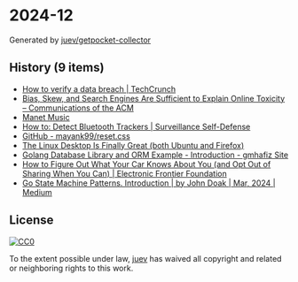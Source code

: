 # 2024-12

Generated by [juev/getpocket-collector](https://github.com/juev/getpocket-collector)

## History (9 items)

- [How to verify a data breach | TechCrunch](https://techcrunch.com/2024/03/15/how-to-verify-a-data-breach/)
- [Bias, Skew, and Search Engines Are Sufficient to Explain Online Toxicity – Communications of the ACM](https://cacm.acm.org/opinion/bias-skew-and-search-engines-are-sufficient-to-explain-online-toxicity/)
- [Manet Music](https://tilo.dev/manet/)
- [How to: Detect Bluetooth Trackers | Surveillance Self-Defense](https://ssd.eff.org/module/how-to-detect-bluetooth-trackers)
- [GitHub - mayank99/reset.css](https://github.com/mayank99/reset.css)
- [The Linux Desktop Is Finally Great (both Ubuntu and Firefox)](https://punkx.org/jackdoe/linux-desktop.html)
- [Golang Database Library and ORM Example - Introduction - gmhafiz Site](https://www.gmhafiz.com/blog/golang-database-library-orm-example-intro/)
- [How to Figure Out What Your Car Knows About You (and Opt Out of Sharing When You Can) | Electronic Frontier Foundation](https://www.eff.org/deeplinks/2024/03/how-figure-out-what-your-car-knows-about-you-and-opt-out-sharing-when-you-can)
- [Go State Machine Patterns. Introduction | by John Doak | Mar, 2024 | Medium](https://medium.com/@johnsiilver/go-state-machine-patterns-3b667f345b5e)

## License

[![CC0](https://mirrors.creativecommons.org/presskit/buttons/88x31/svg/cc-zero.svg)](https://creativecommons.org/publicdomain/zero/1.0/)

To the extent possible under law, [juev](https://github.com/juev) has waived all copyright and related or neighboring rights to this work.
